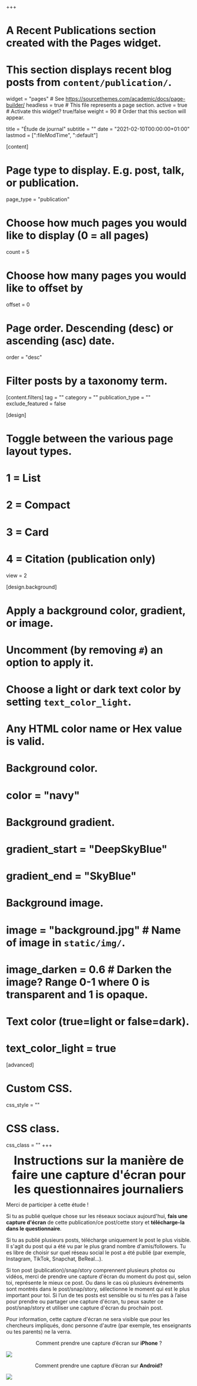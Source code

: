 +++
# A Recent Publications section created with the Pages widget.
# This section displays recent blog posts from `content/publication/`.

widget = "pages"  # See https://sourcethemes.com/academic/docs/page-builder/
headless = true  # This file represents a page section.
active = true  # Activate this widget? true/false
weight = 90  # Order that this section will appear.

title = "Étude de journal"
subtitle = ""
date = "2021-02-10T00:00:00+01:00"
lastmod = [":fileModTime", ":default"]

[content]
  # Page type to display. E.g. post, talk, or publication.
  page_type = "publication"
  
  # Choose how much pages you would like to display (0 = all pages)
  count = 5
  
  # Choose how many pages you would like to offset by
  offset = 0

  # Page order. Descending (desc) or ascending (asc) date.
  order = "desc"

  # Filter posts by a taxonomy term.
  [content.filters]
    tag = ""
    category = ""
    publication_type = ""
    exclude_featured = false
  
[design]
  # Toggle between the various page layout types.
  #   1 = List
  #   2 = Compact
  #   3 = Card
  #   4 = Citation (publication only)
  view = 2
  
[design.background]
  # Apply a background color, gradient, or image.
  #   Uncomment (by removing `#`) an option to apply it.
  #   Choose a light or dark text color by setting `text_color_light`.
  #   Any HTML color name or Hex value is valid.
    
  # Background color.
  # color = "navy"
  
  # Background gradient.
  # gradient_start = "DeepSkyBlue"
  # gradient_end = "SkyBlue"
  
  # Background image.
  # image = "background.jpg"  # Name of image in `static/img/`.
  # image_darken = 0.6  # Darken the image? Range 0-1 where 0 is transparent and 1 is opaque.

  # Text color (true=light or false=dark).
  # text_color_light = true  
  
[advanced]
 # Custom CSS. 
 css_style = ""
 
 # CSS class.
 css_class = ""
+++

<font size="6">
<b><center>Instructions sur la manière de faire une capture d'écran pour les questionnaires journaliers</center></b>
</font>

Merci de participer à cette étude !

Si tu as publié quelque chose sur les réseaux sociaux aujourd'hui, <b>fais une capture d'écran</b> de cette publication/ce post/cette story et <b>télécharge-la dans le questionnaire</b>. 

Si tu as publié plusieurs posts, télécharge uniquement le post le plus visible. Il s'agit du post qui a été vu par le plus grand nombre d'amis/followers. Tu es libre de choisir sur quel réseau social le post a été publié (par exemple, Instagram, TikTok, Snapchat, BeReal...).

Si ton post (publication)/snap/story comprennent plusieurs photos ou vidéos, merci de prendre une capture d'écran du moment du post qui, selon toi, représente le mieux ce post. Ou dans le cas où plusieurs événements sont montrés dans le post/snap/story, sélectionne le moment qui est le plus important pour toi. Si l’un de tes posts est sensible ou si tu n’es pas à l’aise pour prendre ou partager une capture d'écran, tu peux sauter ce post/snap/story et utiliser une capture d'écran du prochain post.

Pour information, cette capture d'écran ne sera visible que pour les chercheurs impliqués, donc personne d'autre (par exemple, tes enseignants ou tes parents) ne la verra.

<center>Comment prendre une capture d’écran sur <b>iPhone</b> ?</center>

![](/img/diary/fr/diary23.png)

<center>Comment prendre une capture d’écran sur <b>Android?</b></center>

![](/img/diary/fr/diary24.png)